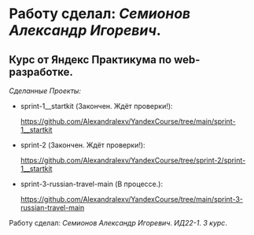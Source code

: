 # Работу сделал: *Семионов Александр Игоревич*.
## Курс от Яндекс Практикума по web-разработке.

*Сделанные Проекты:*

- sprint-1__startkit (Закончен. Ждёт проверки!):
  
  https://github.com/Alexandralexv/YandexCourse/tree/main/sprint-1__startkit

- sprint-2 (Закончен. Ждёт проверки!):
  
  https://github.com/Alexandralexv/YandexCourse/tree/sprint-2/sprint-1__startkit
  
- sprint-3-russian-travel-main (В процессе.):
  
  https://github.com/Alexandralexv/YandexCourse/tree/main/sprint-3-russian-travel-main

Работу сделал: *Семионов Александр Игоревич*. *ИД22-1*. *3 курс*.
